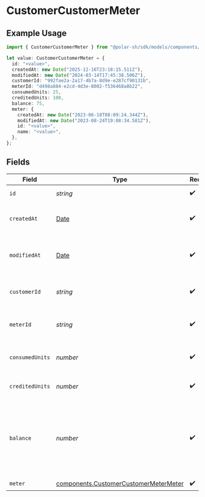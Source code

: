 # CustomerCustomerMeter

## Example Usage

```typescript
import { CustomerCustomerMeter } from "@polar-sh/sdk/models/components/customercustomermeter.js";

let value: CustomerCustomerMeter = {
  id: "<value>",
  createdAt: new Date("2025-12-16T23:18:15.511Z"),
  modifiedAt: new Date("2024-03-14T17:45:38.506Z"),
  customerId: "992fae2a-2a17-4b7a-8d9e-e287cf90131b",
  meterId: "d498a884-e2cd-4d3e-8002-f536468a8b22",
  consumedUnits: 25,
  creditedUnits: 100,
  balance: 75,
  meter: {
    createdAt: new Date("2023-06-10T08:09:24.344Z"),
    modifiedAt: new Date("2023-08-24T19:08:34.581Z"),
    id: "<value>",
    name: "<value>",
  },
};
```

## Fields

| Field                                                                                          | Type                                                                                           | Required                                                                                       | Description                                                                                    | Example                                                                                        |
| ---------------------------------------------------------------------------------------------- | ---------------------------------------------------------------------------------------------- | ---------------------------------------------------------------------------------------------- | ---------------------------------------------------------------------------------------------- | ---------------------------------------------------------------------------------------------- |
| `id`                                                                                           | *string*                                                                                       | :heavy_check_mark:                                                                             | The ID of the object.                                                                          |                                                                                                |
| `createdAt`                                                                                    | [Date](https://developer.mozilla.org/en-US/docs/Web/JavaScript/Reference/Global_Objects/Date)  | :heavy_check_mark:                                                                             | Creation timestamp of the object.                                                              |                                                                                                |
| `modifiedAt`                                                                                   | [Date](https://developer.mozilla.org/en-US/docs/Web/JavaScript/Reference/Global_Objects/Date)  | :heavy_check_mark:                                                                             | Last modification timestamp of the object.                                                     |                                                                                                |
| `customerId`                                                                                   | *string*                                                                                       | :heavy_check_mark:                                                                             | The ID of the customer.                                                                        | 992fae2a-2a17-4b7a-8d9e-e287cf90131b                                                           |
| `meterId`                                                                                      | *string*                                                                                       | :heavy_check_mark:                                                                             | The ID of the meter.                                                                           | d498a884-e2cd-4d3e-8002-f536468a8b22                                                           |
| `consumedUnits`                                                                                | *number*                                                                                       | :heavy_check_mark:                                                                             | The number of consumed units.                                                                  | 25                                                                                             |
| `creditedUnits`                                                                                | *number*                                                                                       | :heavy_check_mark:                                                                             | The number of credited units.                                                                  | 100                                                                                            |
| `balance`                                                                                      | *number*                                                                                       | :heavy_check_mark:                                                                             | The balance of the meter, i.e. the difference between credited and consumed units.             | 75                                                                                             |
| `meter`                                                                                        | [components.CustomerCustomerMeterMeter](../../models/components/customercustomermetermeter.md) | :heavy_check_mark:                                                                             | N/A                                                                                            |                                                                                                |